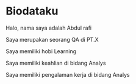 # Biodataku

Halo, nama saya adalah Abdul rafi

Saya merupakan seorang QA di PT.X

Saya memiliki hobi Learning

Saya memiliki keahlian di bidang Analys

Saya memiliki pengalaman kerja di bidang Analys